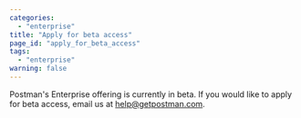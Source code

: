 ```yaml
---
categories:
  - "enterprise"
title: "Apply for beta access"
page_id: "apply_for_beta_access"
tags: 
  - "enterprise"
warning: false
---
```


Postman's Enterprise offering is currently in beta. If you would like to apply for beta access, email us at [help@getpostman.com](mailto:help@getpostman.com). 
